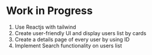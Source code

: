 # Work in Progress
1. Use Reactjs with tailwind 
2. Create user-friendly UI and display users list by cards 
3. Create a details page of every user by using ID 
4. Implement Search functionality on users list
